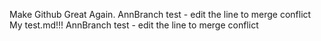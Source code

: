 Make Github Great Again.
 AnnBranch
 test - edit the line to merge conflict
My test.md!!!
AnnBranch
test - edit the line to merge conflict